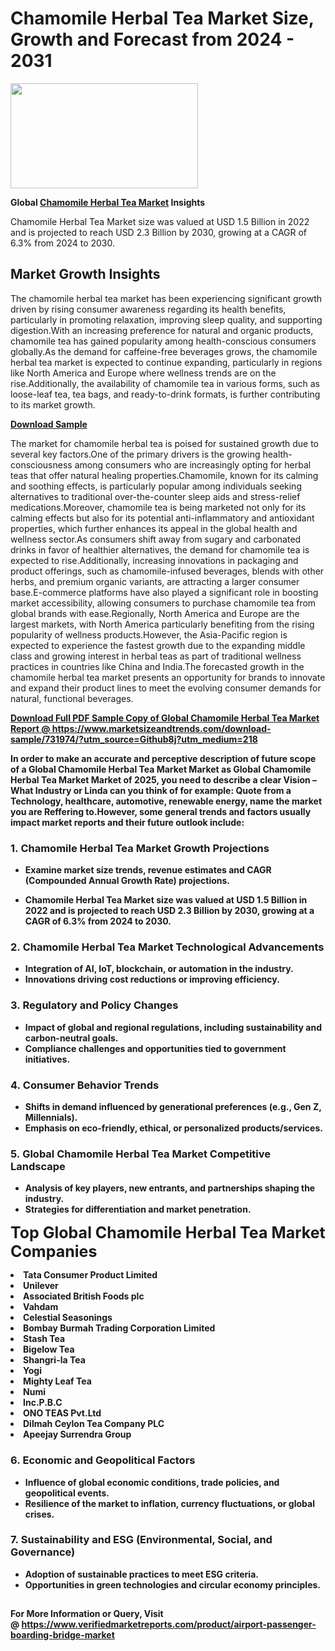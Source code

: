 <H1>Chamomile Herbal Tea Market Size, Growth and Forecast from 2024 - 2031</H1><img class="aligncenter size-medium wp-image-584254" src="https://thirdeyenews.in/wp-content/uploads/2024/09/Global-Market-Research-300x168.jpeg" alt="" width="300" height="168" /><p><strong>Global&nbsp;<a href="https://www.marketsizeandtrends.com/download-sample/731974/?utm_source=Github8j?utm_medium=218">Chamomile Herbal Tea Market</a> Insights</strong></p><p>Chamomile Herbal Tea Market size was valued at USD 1.5 Billion in 2022 and is projected to reach USD 2.3 Billion by 2030, growing at a CAGR of 6.3% from 2024 to 2030.</p><p><h2>Market Growth Insights</h2> <p>The chamomile herbal tea market has been experiencing significant growth driven by rising consumer awareness regarding its health benefits, particularly in promoting relaxation, improving sleep quality, and supporting digestion.With an increasing preference for natural and organic products, chamomile tea has gained popularity among health-conscious consumers globally.As the demand for caffeine-free beverages grows, the chamomile herbal tea market is expected to continue expanding, particularly in regions like North America and Europe where wellness trends are on the rise.Additionally, the availability of chamomile tea in various forms, such as loose-leaf tea, tea bags, and ready-to-drink formats, is further contributing to its market growth.</p> <p><strong><a href="#">Download Sample</a></strong></p> <p>The market for chamomile herbal tea is poised for sustained growth due to several key factors.One of the primary drivers is the growing health-consciousness among consumers who are increasingly opting for herbal teas that offer natural healing properties.Chamomile, known for its calming and soothing effects, is particularly popular among individuals seeking alternatives to traditional over-the-counter sleep aids and stress-relief medications.Moreover, chamomile tea is being marketed not only for its calming effects but also for its potential anti-inflammatory and antioxidant properties, which further enhances its appeal in the global health and wellness sector.As consumers shift away from sugary and carbonated drinks in favor of healthier alternatives, the demand for chamomile tea is expected to rise.Additionally, increasing innovations in packaging and product offerings, such as chamomile-infused beverages, blends with other herbs, and premium organic variants, are attracting a larger consumer base.E-commerce platforms have also played a significant role in boosting market accessibility, allowing consumers to purchase chamomile tea from global brands with ease.Regionally, North America and Europe are the largest markets, with North America particularly benefiting from the rising popularity of wellness products.However, the Asia-Pacific region is expected to experience the fastest growth due to the expanding middle class and growing interest in herbal teas as part of traditional wellness practices in countries like China and India.The forecasted growth in the chamomile herbal tea market presents an opportunity for brands to innovate and expand their product lines to meet the evolving consumer demands for natural, functional beverages.</p> <p><strong><a href="#"></p><p><span class=""><strong>Download Full PDF Sample Copy of Global Chamomile Herbal Tea Market Report</strong> @ <a href="https://www.marketsizeandtrends.com/download-sample/731974/?utm_source=Github8j?utm_medium=218" target="_blank">https://www.marketsizeandtrends.com/download-sample/731974/?utm_source=Github8j?utm_medium=218</a></span></p><p>In order to make an accurate and perceptive description of future scope of a Global&nbsp;Chamomile Herbal Tea Market Market as Global&nbsp;Chamomile Herbal Tea Market Market of 2025, you need to describe a clear Vision &ndash; What Industry or Linda can you think of for example: Quote from a Technology, healthcare, automotive, renewable energy, name the market you are Reffering to.However, some general trends and factors usually impact market reports and their future outlook include:</p><h3>1.&nbsp;<strong>Chamomile Herbal Tea Market Growth Projections</strong></h3><ul><li>Examine market size trends, revenue estimates and CAGR (Compounded Annual Growth Rate) projections.</li><li><p>Chamomile Herbal Tea Market size was valued at USD 1.5 Billion in 2022 and is projected to reach USD 2.3 Billion by 2030, growing at a CAGR of 6.3% from 2024 to 2030.</p></li></ul><h3>2.&nbsp;<strong>Chamomile Herbal Tea Market Technological Advancements</strong></h3><ul><li>Integration of AI, IoT, blockchain, or automation in the industry.</li><li>Innovations driving cost reductions or improving efficiency.</li></ul><h3>3.&nbsp;<strong>Regulatory and Policy Changes</strong></h3><ul><li>Impact of global and regional regulations, including sustainability and carbon-neutral goals.</li><li>Compliance challenges and opportunities tied to government initiatives.</li></ul><h3>4.&nbsp;<strong>Consumer Behavior Trends</strong></h3><ul><li>Shifts in demand influenced by generational preferences (e.g., Gen Z, Millennials).</li><li>Emphasis on eco-friendly, ethical, or personalized products/services.</li></ul><h3>5.&nbsp;<strong>Global Chamomile Herbal Tea Market Competitive Landscape</strong></h3><ul><li>Analysis of key players, new entrants, and partnerships shaping the industry.</li><li>Strategies for differentiation and market penetration.</li></ul><p data-pm-slice="1 1 []"><span style="color: inherit; font-family: inherit; font-size: 25px;">Top Global Chamomile Herbal Tea Market Companies</span></p><div class="" data-test-id=""><p><li>Tata Consumer Product Limited</li><li> Unilever</li><li> Associated British Foods plc</li><li> Vahdam</li><li> Celestial Seasonings</li><li> Bombay Burmah Trading Corporation Limited</li><li> Stash Tea</li><li> Bigelow Tea</li><li> Shangri-la Tea</li><li> Yogi</li><li> Mighty Leaf Tea</li><li> Numi</li><li> Inc.P.B.C</li><li> ONO TEAS Pvt.Ltd</li><li> Dilmah Ceylon Tea Company PLC</li><li> Apeejay Surrendra Group</li></p></div><h3>6.&nbsp;<strong>Economic and Geopolitical Factors</strong></h3><ul><li>Influence of global economic conditions, trade policies, and geopolitical events.</li><li>Resilience of the market to inflation, currency fluctuations, or global crises.</li></ul><h3>7.&nbsp;<strong>Sustainability and ESG (Environmental, Social, and Governance)</strong></h3><ul><li>Adoption of sustainable practices to meet ESG criteria.</li><li>Opportunities in green technologies and circular economy principles.</li></ul><h2><strong style="font-size: 14px;">For More Information or Query, Visit @&nbsp;</strong><a style="background-color: #ffffff; font-size: 14px;" href="https://www.marketsizeandtrends.com/report/chamomile-herbal-tea-market/" target="_blank">https://www.verifiedmarketreports.com/product/airport-passenger-boarding-bridge-market</a></h2>